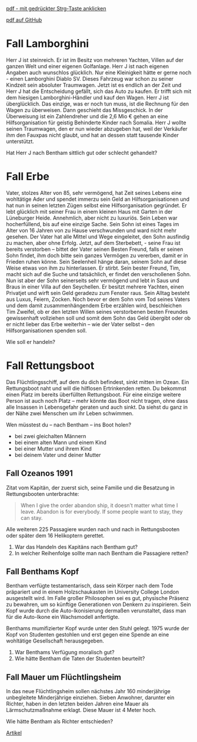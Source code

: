 [pdf - mit gedrückter Strg-Taste anklicken](pdf/HO_Bentham-Fälle.pdf)

[pdf auf GitHub](https://github.com/DorKeinath/Ethik-Kurs/blob/master/HOs/pdf/HO_Bentham-Fälle.pdf)

# Fall Lamborghini
Herr J ist steinreich. Er ist im Besitz von mehreren Yachten, Villen auf der ganzen Welt und einer eigenen Golfanlage. Herr J ist nach eigenen Angaben auch wunschlos glücklich. Nur eine Kleinigkeit hätte er gerne noch - einen Lamborghini Diablo SV. Dieses Fahrzeug war schon zu seiner Kindzeit sein absoluter Traumwagen. Jetzt ist es endlich an der Zeit und Herr J hat die Entscheidung gefällt, sich das Auto zu kaufen. Er trifft sich mit dem hiesigen Lamborghini-Händler und kauf den Wagen. Herr J ist überglücklich. Das einzige, was er noch tun muss, ist die Rechnung für den Wagen zu überweisen. Dann geschieht das Missgeschick. In der Überweisung ist ein Zahlendreher und die 2,6 Mio € gehen an eine Hilfsorganisation für geistig Behinderte Kinder nach Somalia. Herr J wollte seinen Traumwagen, den er nun wieder abzugeben hat, weil der Verkäufer ihm den Fauxpas nicht glaubt, und hat an dessen statt tausende Kinder unterstützt.

Hat Herr J nach Bentham sittlich gut oder schlecht gehandelt?

# Fall Erbe
Vater, stolzes Alter von 85, sehr vermögend, hat Zeit seines Lebens eine wohltätige Ader und spendet immerzu sein Geld an Hilfsorganisationen und hat nun in seinen letzten Zügen selbst eine Hilfsorganisation gegründet. Er lebt glücklich mit seiner Frau in einem kleinen Haus mit Garten in der Lüneburger Heide. Annehmlich, aber nicht zu luxuriös. Sein Leben war hocherfüllend, bis auf eine einzige Sache. Sein Sohn ist eines Tages im Alter von 16 Jahren von zu Hause verschwunden und ward nicht mehr gesehen. Der Vater hat alle Mittel und Wege eingeleitet, den Sohn ausfindig zu machen, aber ohne Erfolg. Jetzt, auf dem Sterbebett, - seine Frau ist bereits verstorben – bittet der Vater seinen Besten Freund, falls er seinen Sohn findet, ihm doch bitte sein ganzes Vermögen zu vererben, damit er in Frieden ruhen könne. Sein Seelenheil hänge daran, seinem Sohn auf diese Weise etwas von ihm zu hinterlassen. Er stirbt. Sein bester Freund, Tim, macht sich auf die Suche und tatsächlich, er findet den verschollenen Sohn. Nun ist aber der Sohn seinerseits sehr vermögend und lebt in Saus und Braus in einer Villa auf den Seychellen. Er besitzt mehrere Yachten, einen Privatjet und wirft sein Geld geradezu zum Fenster raus. Sein Alltag besteht aus Luxus, Feiern, Zocken. Noch bevor er dem Sohn vom Tod seines Vaters und dem damit zusammenhängendem Erbe erzählen wird, beschleichen Tim Zweifel, ob er den letzten Willen seines verstorbenen besten Freundes gewissenhaft vollziehen soll und somit dem Sohn das Geld übergibt oder ob er nicht lieber das Erbe weiterhin – wie der Vater selbst – den Hilfsorganisationen spenden soll.

Wie soll er handeln?

<div class="page-break"></div>

# Fall Rettungsboot
Das Flüchtlingsschiff, auf dem du dich befindest, sinkt mitten im Ozean. Ein Rettungsboot naht und will die hilflosen Ertrinkenden retten. Du bekommst einen Platz im bereits überfüllten Rettungsboot.
Für eine einzige weitere Person ist auch noch Platz – mehr könnte das Boot nicht tragen, ohne dass alle Insassen in Lebensgefahr geraten und auch sinkt. Da siehst du ganz in der Nähe zwei Menschen um ihr Leben schwimmen.

Wen müsstest du – nach Bentham – ins Boot holen?

* bei zwei gleichalten Männern
* bei einem alten Mann und einem Kind
* bei einer Mutter und ihrem Kind
* bei deinem Vater und deiner Mutter

## Fall Ozeanos 1991
Zitat vom Kapitän, der zuerst sich, seine Familie und die Besatzung in Rettungsbooten unterbrachte:
> When I give the order abandon ship, it doesn’t matter what time I leave. Abandon is for everybody. If some people want to stay, they can stay.

Alle weiteren 225 Passagiere wurden nach und nach in Rettungsbooten oder später dem 16 Helikoptern gerettet.  <!-- .element: class="fragment" -->

1. War das Handeln des Kapitäns nach Bentham gut?
2. In welcher Reihenfolge sollte man nach Bentham die Passagiere retten?

## Fall Benthams Kopf
Bentham verfügte testamentarisch, dass sein Körper nach dem Tode präpariert und in einem Holzschaukasten im University College London ausgestellt wird. Im Falle großer Philosophen sei es gut, physische Präsenz zu bewahren, um so künftige Generationen von Denkern zu inspirieren. Sein Kopf wurde durch die Auto-Ikonisierung dermaßen verunstaltet, dass man für die Auto-Ikone ein Wachsmodell anfertigte.

Benthams mumifizierter Kopf wurde unter den Stuhl gelegt. 1975 wurde der Kopf von Studenten gestohlen und erst gegen eine Spende an eine wohltätige Gesellschaft herausgegeben.

1. War Benthams Verfügung moralisch gut?
2. Wie hätte Bentham die Taten der Studenten beurteilt?

<div class="page-break"></div>

## Fall Mauer um Flüchtlingsheim
In das neue Flüchtlingsheim sollen nächstes Jahr 160 minderjährige unbegleitete Minderjährige einziehen. Sieben Anwohner, darunter ein Richter, haben in den letzten beiden Jahren eine Mauer als Lärmschutzmaßnahme erklagt. Diese Mauer ist 4 Meter hoch.

Wie hätte Bentham als Richter entschieden?

[Artikel](http://www.zeit.de/2016/48/fluechtlinge-mauer-neuperlach-muenchen-fluechtlingsheim/komplettansicht)
